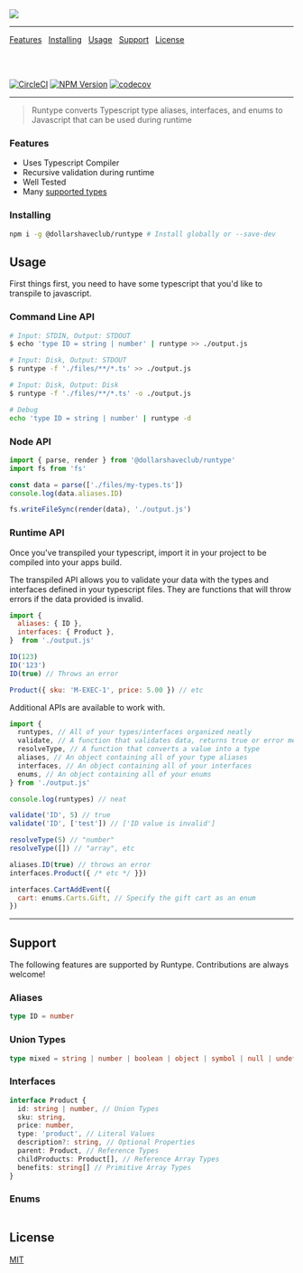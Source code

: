 <img src="https://i.imgur.com/YpPQsEH.png">

***

<p align="center">

  <a href="#features">Features</a> &nbsp;
  <a href="#installing">Installing</a> &nbsp;
  <a href="#usage">Usage</a> &nbsp;
  <a href="#support">Support</a> &nbsp;
  <a href="#license">License</a>

  <br /><br />

  <a href="https://circleci.com/gh/dollarshaveclub/runtype/tree/master"><img src="https://circleci.com/gh/dollarshaveclub/runtype/tree/master.svg?style=svg&circle-token=ce363f7d5591f10e1cd224b419913d827adb7ee1" alt="CircleCI"></a>
  <a href="https://www.npmjs.com/package/@dollarshaveclub/runtype"><img src="https://badge.fury.io/js/%40dollarshaveclub%2Fruntype.svg" alt="NPM Version"></a>
  <a href="https://codecov.io/gh/dollarshaveclub/runtype"><img src="https://codecov.io/gh/dollarshaveclub/runtype/branch/master/graph/badge.svg?token=kuFDT8fFIh" alt="codecov"></a>
</p>

***

> Runtype converts Typescript type aliases, interfaces, and enums to Javascript that can be used during runtime

### Features
* Uses Typescript Compiler
* Recursive validation during runtime
* Well Tested
* Many [supported types](#support)

### Installing
```bash
npm i -g @dollarshaveclub/runtype # Install globally or --save-dev
```

## Usage
First things first, you need to have some typescript that you'd like to transpile to javascript.
### Command Line API
```bash
# Input: STDIN, Output: STDOUT
$ echo 'type ID = string | number' | runtype >> ./output.js

# Input: Disk, Output: STDOUT
$ runtype -f './files/**/*.ts' >> ./output.js

# Input: Disk, Output: Disk
$ runtype -f './files/**/*.ts' -o ./output.js

# Debug
echo 'type ID = string | number' | runtype -d
```

### Node API
```javascript
import { parse, render } from '@dollarshaveclub/runtype'
import fs from 'fs'

const data = parse(['./files/my-types.ts'])
console.log(data.aliases.ID)

fs.writeFileSync(render(data), './output.js')
```

### Runtime API
Once you've transpiled your typescript, import it in your project to be compiled into your apps build.

The transpiled API allows you to validate your data with the types and interfaces defined in your typescript files. They are functions that will throw errors if the
data provided is invalid.
```javascript
import {
  aliases: { ID },
  interfaces: { Product },
}  from './output.js'

ID(123)
ID('123')
ID(true) // Throws an error

Product({ sku: 'M-EXEC-1', price: 5.00 }) // etc
```

Additional APIs are available to work with.
```javascript
import {
  runtypes, // All of your types/interfaces organized neatly
  validate, // A function that validates data, returns true or error messages
  resolveType, // A function that converts a value into a type
  aliases, // An object containing all of your type aliases
  interfaces, // An object containing all of your interfaces
  enums, // An object containing all of your enums
} from './output.js'

console.log(runtypes) // neat

validate('ID', 5) // true
validate('ID', ['test']) // ['ID value is invalid']

resolveType(5) // "number"
resolveType([]) // "array", etc

aliases.ID(true) // throws an error
interfaces.Product({ /* etc */ }})

interfaces.CartAddEvent({
  cart: enums.Carts.Gift, // Specify the gift cart as an enum
})
```

***

## Support
The following features are supported by Runtype. Contributions are always welcome!
### Aliases
```typescript
type ID = number
```

### Union Types
```typescript
type mixed = string | number | boolean | object | symbol | null | undefined
```

### Interfaces
```typescript
interface Product {
  id: string | number, // Union Types
  sku: string,
  price: number,
  type: 'product', // Literal Values
  description?: string, // Optional Properties
  parent: Product, // Reference Types
  childProducts: Product[], // Reference Array Types
  benefits: string[] // Primitive Array Types
}
```

### Enums
```typescript

```

## License
[MIT](LICENSE)
